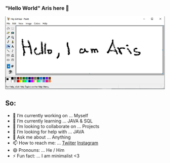 ### "Hello World" Aris here 👋
<img src="https://github.com/AristotelisPallasidis/AristotelisPallasidis/blob/main/Screenshot_14.jpg?raw=true">

<h2>So:</h2>

- 🔭 I’m currently working on ... Myself
- 🌱 I’m currently learning ... JAVA & SQL
- 👯 I’m looking to collaborate on ... Projects
- 🤔 I’m looking for help with ... JAVA
- 💬 Ask me about ... Anything
- 📫 How to reach me: ... [Twiiter](https://twitter.com/_pallasidis_) [Instagram](https://www.instagram.com/aristotelis.pallasidis/)
- 😄 Pronouns: ... He / Him
- ⚡ Fun fact: ... I am minimalist <3

